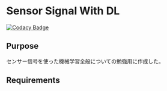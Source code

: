 # Sensor Signal With DL

[![Codacy Badge](https://api.codacy.com/project/badge/Grade/b45f3b13f1f14e33924b3de7766513d6)](https://app.codacy.com/app/KawashimaHirotaka/SensorSignalWithDL?utm_source=github.com&utm_medium=referral&utm_content=KawashimaHirotaka/SensorSignalWithDL&utm_campaign=Badge_Grade_Dashboard)

## Purpose
センサー信号を使った機械学習全般についての勉強用に作成した。

## Requirements 

